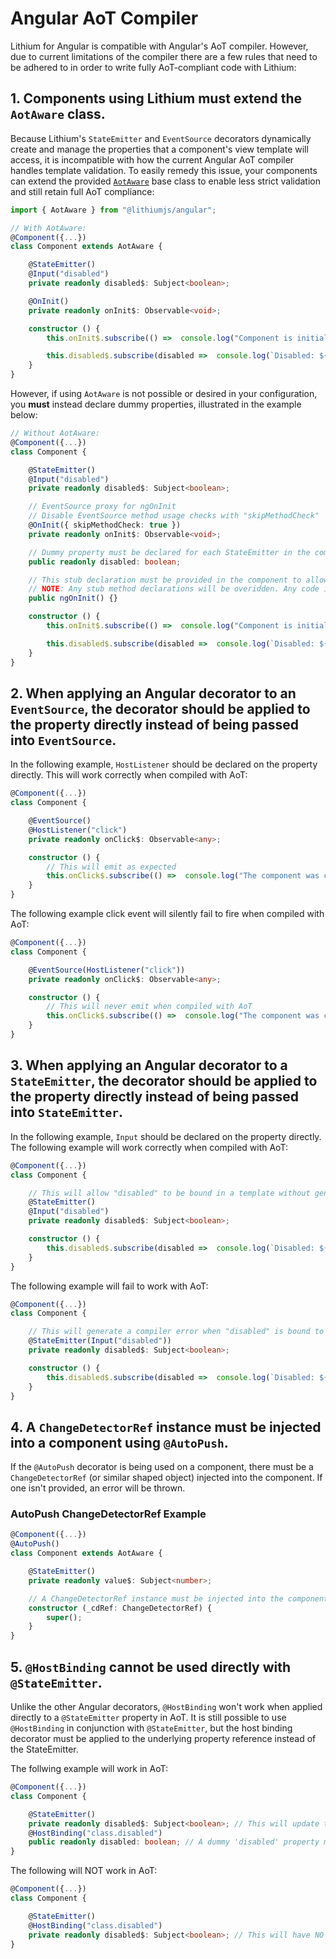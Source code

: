 # Angular AoT Compiler

Lithium for Angular is compatible with Angular's AoT compiler. However, due to current limitations of the compiler there are a few rules that need to be adhered to in order to write fully AoT-compliant code with Lithium:

## **1. Components using Lithium must extend the ```AotAware``` class.**

Because Lithium's ```StateEmitter``` and ```EventSource``` decorators dynamically create and manage the properties that a component's view template will access, it is incompatible with how the current Angular AoT compiler handles template validation. To easily remedy this issue, your components can extend the provided [```AotAware```](/docs/api-reference.md#aotaware) base class to enable less strict validation and still retain full AoT compliance:

```ts
import { AotAware } from "@lithiumjs/angular";

// With AotAware:
@Component({...})
class Component extends AotAware {

    @StateEmitter()
    @Input("disabled")
    private readonly disabled$: Subject<boolean>;

    @OnInit()
    private readonly onInit$: Observable<void>;

    constructor () {
        this.onInit$.subscribe(() =>  console.log("Component is initialized."));

        this.disabled$.subscribe(disabled =>  console.log(`Disabled: ${disabled}`));
    }
}
```


However, if using ```AotAware``` is not possible or desired in your configuration, you **must** instead declare dummy properties, illustrated in the example below:

```ts
// Without AotAware:
@Component({...})
class Component {

    @StateEmitter()
    @Input("disabled")
    private readonly disabled$: Subject<boolean>;

    // EventSource proxy for ngOnInit
    // Disable EventSource method usage checks with "skipMethodCheck"
    @OnInit({ skipMethodCheck: true })
    private readonly onInit$: Observable<void>;

    // Dummy property must be declared for each StateEmitter in the component if not extending `AotAware`.
    public readonly disabled: boolean;

    // This stub declaration must be provided in the component to allow onInit$ to fire in AoT mode if not extending `AotAware`.
    // NOTE: Any stub method declarations will be overidden. Any code inside this declaration will not be executed.
    public ngOnInit() {}

    constructor () {
        this.onInit$.subscribe(() =>  console.log("Component is initialized."));

        this.disabled$.subscribe(disabled =>  console.log(`Disabled: ${disabled}`));
    }
}
```

## **2. When applying an Angular decorator to an ```EventSource```, the decorator should be applied to the property directly instead of being passed into ```EventSource```.**

In the following example, ```HostListener``` should be declared on the property directly. This will work correctly when compiled with AoT:

```ts
@Component({...})
class Component {

    @EventSource()
    @HostListener("click")
    private readonly onClick$: Observable<any>;

    constructor () {
        // This will emit as expected
        this.onClick$.subscribe(() =>  console.log("The component was clicked."));
    }
}
```

The following example click event will silently fail to fire when compiled with AoT:

```ts
@Component({...})
class Component {

    @EventSource(HostListener("click"))
    private readonly onClick$: Observable<any>;

    constructor () {
        // This will never emit when compiled with AoT
        this.onClick$.subscribe(() =>  console.log("The component was clicked."));
    }
}
```

## **3. When applying an Angular decorator to a ```StateEmitter```, the decorator should be applied to the property directly instead of being passed into ```StateEmitter```.**

In the following example, ```Input``` should be declared on the property directly. The following example will work correctly when compiled with AoT:

```ts
@Component({...})
class Component {

    // This will allow "disabled" to be bound in a template without generating a compiler error
    @StateEmitter()
    @Input("disabled")
    private readonly disabled$: Subject<boolean>;

    constructor () {
        this.disabled$.subscribe(disabled =>  console.log(`Disabled: ${disabled}`));
    }
}
```

The following example will fail to work with AoT:

```ts
@Component({...})
class Component {

    // This will generate a compiler error when "disabled" is bound to in a template.
    @StateEmitter(Input("disabled"))
    private readonly disabled$: Subject<boolean>;

    constructor () {
        this.disabled$.subscribe(disabled =>  console.log(`Disabled: ${disabled}`));
    }
}
```

## **4. A ```ChangeDetectorRef``` instance must be injected into a component using ```@AutoPush```.**

If the ```@AutoPush``` decorator is being used on a component, there must be a ```ChangeDetectorRef``` (or similar shaped object) injected into the component. If one isn't provided, an error will be thrown.

### AutoPush ChangeDetectorRef Example

```ts
@Component({...})
@AutoPush()
class Component extends AotAware {

    @StateEmitter()
    private readonly value$: Subject<number>;

    // A ChangeDetectorRef instance must be injected into the component, even if it's not used
    constructor (_cdRef: ChangeDetectorRef) {
        super();
    }
}
```

## **5. ```@HostBinding``` cannot be used directly with ```@StateEmitter```.**

Unlike the other Angular decorators, ```@HostBinding``` won't work when applied directly to a ```@StateEmitter``` property in AoT. It is still possible to use ```@HostBinding``` in conjunction with ```@StateEmitter```, but the host binding decorator must be applied to the underlying property reference instead of the StateEmitter.

The follwing example will work in AoT:

```ts
@Component({...})
class Component {

    @StateEmitter()
    private readonly disabled$: Subject<boolean>; // This will update the host binding below
    @HostBinding("class.disabled")
    public readonly disabled: boolean; // A dummy 'disabled' property must be declared to attach the host binding to
}
```

The following will NOT work in AoT:

```ts
@Component({...})
class Component {

    @StateEmitter()
    @HostBinding("class.disabled")
    private readonly disabled$: Subject<boolean>; // This will have NO effect on the host binding!
}
```
